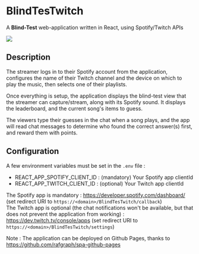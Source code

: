 # BlindTesTwitch

A **Blind-Test** web-application written in React, using Spotify/Twitch APIs

<kbd>
    <img src="https://i.imgur.com/ZKUNtdV.gif" />
</kbd>

## Description

The streamer logs in to their Spotify account from the application, configures the name of their Twitch channel and the device on which to play the music, then selects one of their playlists.

Once everything is setup, the application displays the blind-test view that the streamer can capture/stream, along with its Spotify sound. It displays the leaderboard, and the current song's items to guess.

The viewers type their guesses in the chat when a song plays, and the app will read chat messages to determine who found the correct answer(s) first, and reward them with points.

## Configuration

A few environment variables must be set in the `.env` file :
- REACT_APP_SPOTIFY_CLIENT_ID : (mandatory) Your Spotify app clientId
- REACT_APP_TWITCH_CLIENT_ID : (optional) Your Twitch app clientId

The Spotify app is mandatory : https://developer.spotify.com/dashboard/ (set redirect URI to `https://<domain>/BlindTesTwitch/callback`)   
The Twitch app is optional (the chat notifications won't be available, but that does not prevent the application from working) : https://dev.twitch.tv/console/apps (set redirect URI to `https://<domain>/BlindTesTwitch/settings`)   

Note : The application can be deployed on Github Pages, thanks to https://github.com/rafgraph/spa-github-pages